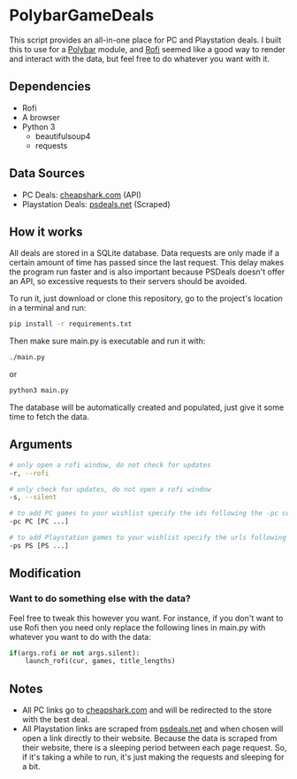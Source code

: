 # PolybarGameDeals
This script provides an all-in-one place for PC and Playstation deals. I built this to use for a [Polybar](https://github.com/polybar/polybar) module, and [Rofi](https://github.com/davatorium/rofi) seemed like a good way to render and interact with the data, but feel free to do whatever you want with it.

## Dependencies
  - Rofi
  - A browser
  - Python 3
    - beautifulsoup4
    - requests

## Data Sources
  - PC Deals: [cheapshark.com](https://www.cheapshark.com/) (API)
  - Playstation Deals: [psdeals.net](https://psdeals.net/) (Scraped)
## How it works
All deals are stored in a SQLite database. Data requests are only made if a certain amount of time has passed since the last request. This delay makes the program run faster and is also important because PSDeals doesn't offer an API, so excessive requests to their servers should be avoided.

To run it, just download or clone this repository, go to the project's location in a terminal and run:
```bash 
pip install -r requirements.txt
```
Then make sure main.[]()py is executable and run it with:
```bash
./main.py
```
or
```bash
python3 main.py
```
The database will be automatically created and populated, just give it some time to fetch the data.
## Arguments
```bash
# only open a rofi window, do not check for updates
-r, --rofi
```
```bash
# only check for updates, do not open a rofi window
-s, --silent
```
```bash
# to add PC games to your wishlist specify the ids following the -pc command
-pc PC [PC ...]
```
```bash
# to add Playstation games to your wishlist specify the urls following the -ps command
-ps PS [PS ...]
```

## Modification
### Want to do something else with the data?
Feel free to tweak this however you want. For instance, if you don't want to use Rofi then you need only replace the following lines in main.[]()py with whatever you want to do with the data:
```python
if(args.rofi or not args.silent):
    launch_rofi(cur, games, title_lengths)
```

## Notes
  - All PC links go to [cheapshark.com](https://www.cheapshark.com/) and will be redirected to the store with the best deal.
  - All Playstation links are scraped from [psdeals.net](https://psdeals.net/) and when chosen will open a link directly to their website. Because the data is scraped from their website, there is a sleeping period between each page request. So, if it's taking a while to run, it's just making the requests and sleeping for a bit.
